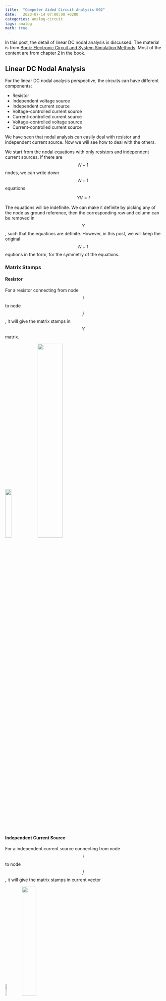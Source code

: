 ```yaml
---
title:  "Computer Aided Circuit Analysis 002"
date:   2023-07-14 07:00:00 +0200
categories: analog-circuit
tags: analog
math: true
---
```


In this post, the detail of linear DC nodal analysis is discussed.
The material is from [Book: Electronic Circuit and System Simulation Methods](https://ieeexplore.ieee.org/document/735799).
Most of the content are from chapter 2 in the book.

## Linear DC Nodal Analysis

For the linear DC nodal analysis perspective, the circuits can have different components:

- Resistor
- Independent voltage source
- Independent current source
- Voltage-controlled current source
- Current-controlled current source
- Voltage-controlled voltage source
- Current-controlled current source

We have seen that nodal analysis can easily deal with resistor and independent current source.
Now we will see how to deal with the others.

We start from the nodal equations with only resistors and independent current sources.
If there are $$N+1$$ nodes, we can write down $$N+1$$ equations

$$
YV=I
$$

The equations will be indefinite. We can make it definite by picking any of the node as ground reference, then the corresponding row and column can be removed in $$Y$$, such that the equations are definite.
However, in this post, we will keep the original $$N+1$$ equtions in the form, for the symmetry of the equations.

### Matrix Stamps

#### Resistor

For a resistor connecting from node $$i$$ to node $$j$$, it will give the matrix stamps in $$Y$$ matrix.

<img src="/assets/img/2023-07-14-computer-aided-circuit-analysis-002/002.png" style="width:20%;height:20%;">

<img src="/assets/img/2023-07-14-computer-aided-circuit-analysis-002/001.png" style="width:40%;height:40%;">


#### Independent Current Source

For a independent current source connecting from node $$i$$ to node $$j$$, it will give the matrix stamps in current vector

<img src="/assets/img/2023-07-14-computer-aided-circuit-analysis-002/003.png" style="width:10%;height:10%;">

<img src="/assets/img/2023-07-14-computer-aided-circuit-analysis-002/004.png" style="width:30%;height:30%;">


#### Independent Voltage Sources

<img src="/assets/img/2023-07-14-computer-aided-circuit-analysis-002/007.png" style="width:60%;height:60%;">

<img src="/assets/img/2023-07-14-computer-aided-circuit-analysis-002/008.png" style="width:60%;height:60%;">


#### Voltage-Controlled Current Source

Voltage-controlled current source is a four-terminal element.
It will give matrix stamp in $$Y$$ matrix.

<img src="/assets/img/2023-07-14-computer-aided-circuit-analysis-002/005.png" style="width:50%;height:50%;">

<img src="/assets/img/2023-07-14-computer-aided-circuit-analysis-002/006.png" style="width:60%;height:60%;">

#### Current-Controlled Current Source

<img src="/assets/img/2023-07-14-computer-aided-circuit-analysis-002/009.png" style="width:50%;height:50%;">

<img src="/assets/img/2023-07-14-computer-aided-circuit-analysis-002/010.png" style="width:60%;height:60%;">

#### Voltage-Controlled Voltage Source

<img src="/assets/img/2023-07-14-computer-aided-circuit-analysis-002/011.png" style="width:60%;height:60%;">

#### Current-Controlled Voltage Source

<img src="/assets/img/2023-07-14-computer-aided-circuit-analysis-002/012.png" style="width:60%;height:60%;">

### When Do Nodal Equations Fail?

<img src="/assets/img/2023-07-14-computer-aided-circuit-analysis-002/013.png" style="width:60%;height:60%;">

<img src="/assets/img/2023-07-14-computer-aided-circuit-analysis-002/014.png" style="width:60%;height:60%;">

### DC Solution of Circuits with Energy Storage

<img src="/assets/img/2023-07-14-computer-aided-circuit-analysis-002/015.png" style="width:60%;height:60%;">

<img src="/assets/img/2023-07-14-computer-aided-circuit-analysis-002/016.png" style="width:60%;height:60%;">

<img src="/assets/img/2023-07-14-computer-aided-circuit-analysis-002/017.png" style="width:40%;height:40%;">

<img src="/assets/img/2023-07-14-computer-aided-circuit-analysis-002/018.png" style="width:70%;height:70%;">
